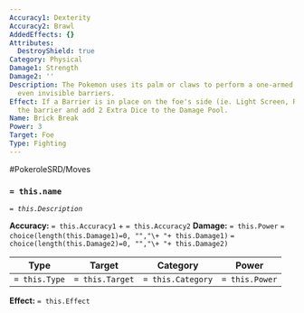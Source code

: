 ```yaml
---
Accuracy1: Dexterity
Accuracy2: Brawl
AddedEffects: {}
Attributes:
  DestroyShield: true
Category: Physical
Damage1: Strength
Damage2: ''
Description: The Pokemon uses its palm or claws to perform a one-armed chop that shatters
  even invisible barriers.
Effect: If a Barrier is in place on the foe's side (ie. Light Screen, Reflect) destroy
  the barrier and add 2 Extra Dice to the Damage Pool.
Name: Brick Break
Power: 3
Target: Foe
Type: Fighting
---
```


#PokeroleSRD/Moves

### `= this.name` 
*`= this.Description`*

**Accuracy:** `= this.Accuracy1` + `= this.Accuracy2`
**Damage:** `= this.Power` `= choice(length(this.Damage1)=0, "","\+ "+ this.Damage1)` `= choice(length(this.Damage2)=0, "","\+ "+ this.Damage2)`

| Type          | Target          | Category          | Power          |
| ------------- | --------------- | ----------------  | -------------- |
| `= this.Type` | `= this.Target` | `= this.Category` | `= this.Power` | 

**Effect:** `= this.Effect`